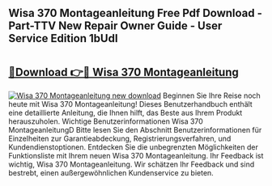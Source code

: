 ## Wisa 370 Montageanleitung Free Pdf Download - Part-TTV New Repair Owner Guide - User Service Edition 1bUdI

# <h2><a href="http://df6qd5q.blite.top/?on=Wisa+370+Montageanleitung">🔗Download 👉🔴 Wisa 370 Montageanleitung</a></h2>

[![Wisa 370 Montageanleitung new download](https://i.imgur.com/lujVjoI.png)](http://df6qd5q.blite.top/?on=Wisa+370+Montageanleitung)
Beginnen Sie Ihre Reise noch heute mit Wisa 370 Montageanleitung! Dieses Benutzerhandbuch enthält eine detaillierte Anleitung, die Ihnen hilft, das Beste aus Ihrem Produkt herauszuholen. Wichtige Benutzerinformationen Wisa 370 MontageanleitungD Bitte lesen Sie den Abschnitt Benutzerinformationen für Einzelheiten zur Garantieabdeckung, Registrierungsverfahren, und Kundendienstoptionen. Entdecken Sie die unbegrenzten Möglichkeiten der Funktionsliste mit Ihrem neuen Wisa 370 Montageanleitung. Ihr Feedback ist wichtig, Wisa 370 Montageanleitung. Wir schätzen Ihr Feedback und sind bestrebt, einen außergewöhnlichen Kundenservice zu bieten.
